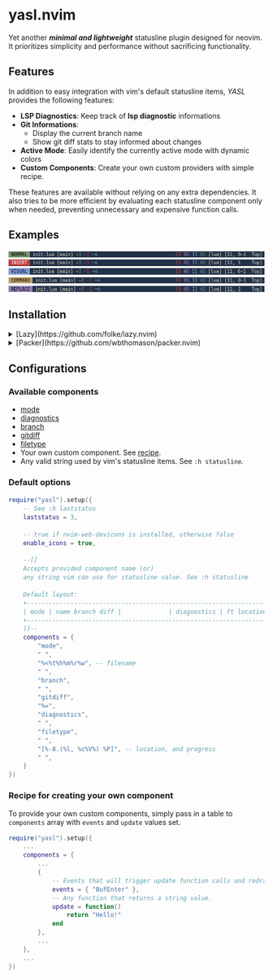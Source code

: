 # yasl.nvim

Yet another ***minimal and lightweight*** statusline plugin designed for neovim. It prioritizes simplicity and performance without sacrificing functionality.

## Features
In addition to easy integration with vim's default statusline items, *YASL* provides the following features:
- **LSP Diagnostics**: Keep track of **lsp diagnostic** informations
- **Git Informations**:
    - Display the current branch name
    - Show git diff stats to stay informed about changes
- **Active Mode**: Easily identify the currently active mode with dynamic colors
- **Custom Components**: Create your own custom providers with simple recipe.

These features are available without relying on any extra dependencies. It also tries to be more efficient by evaluating each statusline component only when needed, preventing unnecessary and expensive function calls.

## Examples
![screenshot of statusline in normal mode](./examples/ss-normal.png)
![screenshot of statusline in insert mode](./examples/ss-insert.png)
![screenshot of statusline in visual mode](./examples/ss-visual.png)
![screenshot of statusline in command mode](./examples/ss-command.png)
![screenshot of statusline in replace mode](./examples/ss-replace.png)

## Installation
<details>
<summary>[Lazy](https://github.com/folke/lazy.nvim)</summary>
```lua
{
    "brianaung/yasl.nvim",
    dependencies = {
        "nvim-tree/nvim-web-devicons", -- (optional) if you want icons
    },
    opts = {}
}
```
</details>

<details>
<summary>[Packer](https://github.com/wbthomason/packer.nvim)</summary>
```lua
require("packer").startup(function()
  use({
    "brianaung/yasl.nvim",
    config = function()
      require("yasl").setup()
    end,
  })
end)
```
</details>

## Configurations
### Available components
- [mode](https://github.com/brianaung/yasl.nvim/blob/main/lua/yasl/builtins/mode.lua)
- [diagnostics](https://github.com/brianaung/yasl.nvim/blob/main/lua/yasl/builtins/diagnostics.lua)
- [branch](https://github.com/brianaung/yasl.nvim/blob/main/lua/yasl/builtins/branch.lua)
- [gitdiff](https://github.com/brianaung/yasl.nvim/blob/main/lua/yasl/builtins/gitdiff.lua)
- [filetype](https://github.com/brianaung/yasl.nvim/blob/main/lua/yasl/builtins/filetype.lua)
- Your own custom component. See [recipe](#recipe-for-creating-your-own-component).
- Any valid string used by vim's statusline items. See `:h statusline`.

### Default options
```lua
require("yasl").setup({
    -- See :h laststatus
    laststatus = 3,

    -- true if nvim-web-devicons is installed, otherwise false
    enable_icons = true, 

    --[[
    Accepts provided component name (or)
    any string vim can use for statusline value. See :h statusline

    Default layout:
    +----------------------------------------------------------------------------+
    | mode | name branch diff |             | diagnostics | ft location progress |
    +----------------------------------------------------------------------------+
    ]]--
    components = {
        "mode",
        " ",
        "%<%t%h%m%r%w", -- filename
        " ",
        "branch",
        " ",
        "gitdiff",
        "%=",
        "diagnostics",
        " ",
        "filetype",
        " ",
        "[%-8.(%l, %c%V%) %P]", -- location, and progress
        " ",
    }
})
```

### Recipe for creating your own component
To provide your own custom components, simply pass in a table to `components` array
with `events` and `update` values set.

```lua
require("yasl").setup({
    ...
    components = {
        ...
        {
            -- Events that will trigger update function calls and redraws the statusline.
            events = { "BufEnter" },
            -- Any function that returns a string value.
            update = function()
                return "Hello!"
            end
        },
        ...
    },
    ...
})
```
